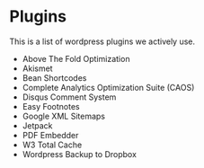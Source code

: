 # Plugins

This is a list of wordpress plugins we actively use.

- Above The Fold Optimization
- Akismet
- Bean Shortcodes
- Complete Analytics Optimization Suite (CAOS)
- Disqus Comment System
- Easy Footnotes
- Google XML Sitemaps
- Jetpack
- PDF Embedder
- W3 Total Cache
- Wordpress Backup to Dropbox
